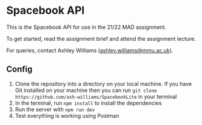 # Spacebook API

This is the Spacebook API for use in the 21/22 MAD assignment.

To get started, read the assignment brief and attend the assignment lecture.

For queries, contact Ashley Williams (ashley.williams@mmu.ac.uk).

## Config
1. Clone the repository into a directory on your local machine. If you have Git installed on your machine then you can run `git clone https://github.com/ash-williams/SpacebookLite` in your terminal
2. In the terminal, run `npm install` to install the dependencies
3. Run the server with `npm run dev`
4. Test everything is working using Postman
